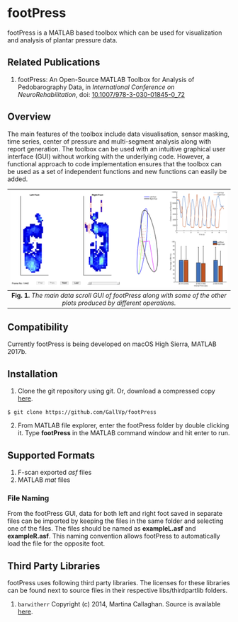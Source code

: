 # footPress

footPress is a MATLAB based toolbox which can be used for visualization and analysis of plantar pressure data.

## Related Publications

1. footPress: An Open-Source MATLAB Toolbox for Analysis of Pedobarography Data, in *International Conference on NeuroRehabilitation*, doi: [10.1007/978-3-030-01845-0_72](https://doi.org/10.1007/978-3-030-01845-0_72)

## Overview
The main features of the toolbox include data visualisation, sensor masking, time series, center of pressure and multi-segment analysis along with report generation. The toolbox can be used with an intuitive graphical user interface (GUI) without working with the underlying code. However, a functional approach to code implementation ensures that the toolbox can be used as a set of independent functions and new functions can easily be added.

|![alt text](Samples/overview.png)|
|:--:|
|**Fig. 1.** *The main data scroll GUI of footPress along with some of the other plots produced by different operations.*|

## Compatibility
Currently footPress is being developed on macOS High Sierra, MATLAB 2017b.

## Installation
1. Clone the git repository using git. Or, download a compressed copy [here](https://codeload.github.com/GallVp/footPress/zip/master).
```
$ git clone https://github.com/GallVp/footPress
```
2. From MATLAB file explorer, enter the footPress folder by double clicking it. Type **footPress** in the MATLAB command window and hit enter to run.

## Supported Formats
1. F-scan exported *asf* files
2. MATLAB *mat* files

### File Naming
From the footPress GUI, data for both left and right foot saved in separate files can be imported by keeping the files in the same folder and selecting one of the files. The files should be named as **exampleL.asf** and **exampleR.asf**. This naming convention allows footPress to automatically load the file for the opposite foot.

## Third Party Libraries
footPress uses following third party libraries. The licenses for these libraries can be found next to source files in their respective libs/thirdpartlib folders.
1. `barwitherr` Copyright (c) 2014, Martina Callaghan. Source is available [here](https://au.mathworks.com/matlabcentral/fileexchange/30639-barwitherr-errors-varargin-?focused=3845794&tab=function).